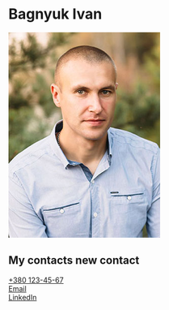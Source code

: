 <html lang="ua">
<head>
    <meta charset="UTF-8">
    <meta http-equiv="X-UA-Compatible" content="IE=edge">
    <meta name="viewport" content="width=device-width, initial-scale=1.0">
    <title>Document</title>
</head>
<body>
    <h1>Bagnyuk Ivan</h1>
    <img src="/img/profile.jpg" alt="profile" style="width300">
    <h2>
        My contacts new contact
    </h2>
        <ul style="list-style: none; padding-left: 0">
            <li><a href="tel:+3801234567">+380 123-45-67</a></li>
            <li><a href="mailto:bink@email.ua">Email</a></li>
            <li><a href="https://www.linkedin.com/in/bink-one-356848104/" target="_blank">LinkedIn</a></li>
        </ul>
    
</body>
</html>
